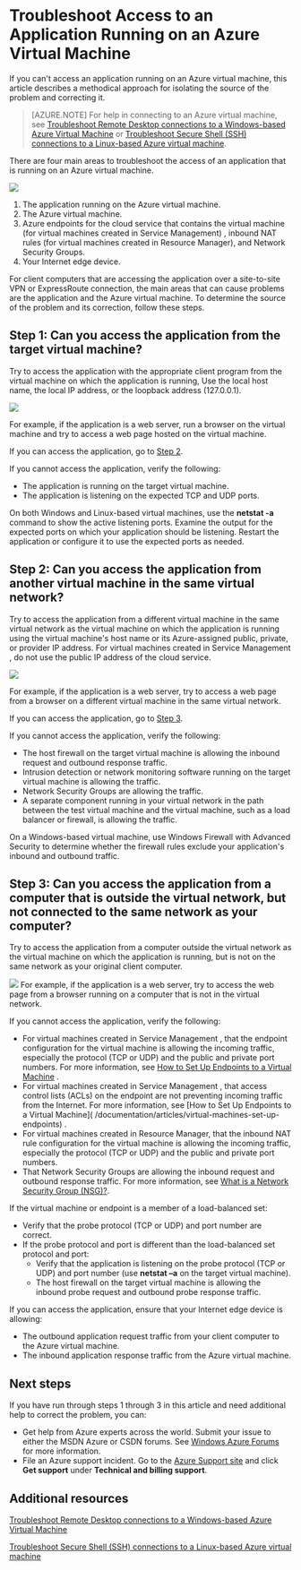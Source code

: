 <properties
	pageTitle="Troubleshoot application access on a VM | Windows Azure"
	description="If you can't access an application running on an Azure virtual machine, use these steps to isolate the source of the problem."
	services="virtual-machines"
	documentationCenter=""
	authors="dsk-2015"
	manager="timlt"
	editor=""
	tags="top-support-issue,azure-service-management,azure-resource-manager"/>

<tags
	ms.service="virtual-machines"
	ms.date="10/05/2015"
	wacn.date=""/>
# Troubleshoot Access to an Application Running on an Azure Virtual Machine

<!-- deleted by customization
[AZURE.INCLUDE [learn-about-deployment-models](../includes/learn-about-deployment-models-both-include.md)]


-->
If you can't access an application running on an Azure virtual machine, this article describes a methodical approach for isolating the source of the problem and correcting it.

> [AZURE.NOTE]  For help in connecting to an Azure virtual machine, see [Troubleshoot Remote Desktop connections to a Windows-based Azure Virtual Machine](/documentation/articles/virtual-machines-troubleshoot-remote-desktop-connections) or [Troubleshoot Secure Shell (SSH) connections to a Linux-based Azure virtual machine](/documentation/articles/virtual-machines-troubleshoot-ssh-connections).

There are four main areas to troubleshoot the access of an application that is running on an Azure virtual machine.

![](./media/virtual-machines-troubleshoot-access-application/tshoot_app_access1.png)
1.	The application running on the Azure virtual machine.
2.	The Azure virtual machine.
3.	Azure endpoints for the cloud service that contains the virtual machine (for virtual machines created <!-- deleted by customization using the --><!-- keep by customization: begin --> in <!-- keep by customization: end --> Service <!-- deleted by customization Management API) --><!-- keep by customization: begin --> Management) <!-- keep by customization: end -->, inbound NAT rules (for virtual machines created in Resource Manager), and Network Security Groups.
4.	Your Internet edge device.

For client computers that are accessing the application over a site-to-site VPN or ExpressRoute connection, the main areas that can cause problems are the application and the Azure virtual machine.
To determine the source of the problem and its correction, follow these steps.

## Step 1: Can you access the application from the target virtual machine?

Try to access the application with the appropriate client program from the virtual machine on which the application is running, Use the local host name, the local IP address, or the loopback address (127.0.0.1).
<!-- deleted by customization
![](./media/virtual-machines-troubleshoot-access-application/tshoot_app_access2.png)
-->
<!-- keep by customization: begin -->
 
![](./media/virtual-machines-troubleshoot-access-application/tshoot_app_access2.png)
<!-- keep by customization: end -->

For example, if the application is a web server, run a browser on the virtual machine and try to access a web page hosted on the virtual machine.

If you can access the application, go to [Step 2](#step2).

If you cannot access the application, verify the following:

- The application is running on the target virtual machine.
- The application is listening on the expected TCP and UDP ports.

On both Windows and Linux-based virtual machines, use the **netstat -a** command to show the active listening ports. Examine the output for the expected ports on which your application should be listening. Restart the application or configure it to use the expected ports as needed.

## <a id="step2"></a>Step 2: Can you access the application from another virtual machine in the same virtual network?

Try to access the application from a different virtual machine in the same virtual network as the virtual machine on which the application is running using the virtual machine's host name or its Azure-assigned public, private, or provider IP address. For virtual machines created <!-- deleted by customization using the --><!-- keep by customization: begin --> in <!-- keep by customization: end --> Service Management <!-- deleted by customization API -->, do not use the public IP address of the cloud service.
<!-- deleted by customization
![](./media/virtual-machines-troubleshoot-access-application/tshoot_app_access3.png)
-->
<!-- keep by customization: begin -->
 
![](./media/virtual-machines-troubleshoot-access-application/tshoot_app_access3.png)
<!-- keep by customization: end -->

For example, if the application is a web server, try to access a web page from a browser on a different virtual machine in the same virtual network.

If you can access the application, go to [Step 3](#step3).

If you cannot access the application, verify the following:

- The host firewall on the target virtual machine is allowing the inbound request and outbound response traffic.
- Intrusion detection or network monitoring software running on the target virtual machine is allowing the traffic.
- Network Security Groups are allowing the traffic.
- A separate component running in your virtual network in the path between the test virtual machine and the virtual machine, such as a load balancer or firewall, is allowing the traffic.

On a Windows-based virtual machine, use Windows Firewall with Advanced Security to determine whether the firewall rules exclude your application's inbound and outbound traffic.

## <a id="step3"></a>Step 3: Can you access the application from a computer that is outside the virtual network, but not connected to the same network as your computer?

Try to access the application from a computer outside the virtual network as the virtual machine on which the application is running, but is not on the same network as your original client computer.

![](./media/virtual-machines-troubleshoot-access-application/tshoot_app_access4.png)
For example, if the application is a web server, try to access the web page from a browser running on a computer that is not in the virtual network.

If you cannot access the application, verify the following:

- For virtual machines created <!-- deleted by customization using the --><!-- keep by customization: begin --> in <!-- keep by customization: end --> Service Management <!-- deleted by customization API -->, that the endpoint configuration for the virtual machine is allowing the incoming traffic, especially the protocol (TCP or UDP) and the public and private port numbers. For more information, see [How to Set Up Endpoints to a Virtual <!-- deleted by customization Machine]( virtual-machines-set-up-endpoints.md) --><!-- keep by customization: begin --> Machine](/documentation/articles/virtual-machines-set-up-endpoints) <!-- keep by customization: end -->.
- For virtual machines created <!-- deleted by customization using the --><!-- keep by customization: begin --> in <!-- keep by customization: end --> Service Management <!-- deleted by customization API -->, that access control lists (ACLs) on the endpoint are not preventing incoming traffic from the Internet. For more information, see [How to Set Up Endpoints to a Virtual Machine]( <!-- deleted by customization virtual-machines-set-up-endpoints.md) --><!-- keep by customization: begin --> /documentation/articles/virtual-machines-set-up-endpoints) <!-- keep by customization: end -->.
- For virtual machines created in Resource Manager, that the inbound NAT rule configuration for the virtual machine is allowing the incoming traffic, especially the protocol (TCP or UDP) and the public and private port numbers.
- That Network Security Groups are allowing the inbound request and outbound response traffic. For more information, see [What is a Network Security Group (NSG)?](/documentation/articles/virtual-networks-nsg).

If the virtual machine or endpoint is a member of a load-balanced set:

- Verify that the probe protocol (TCP or UDP) and port number are correct.
- If the probe protocol and port is different than the load-balanced set protocol and port:
	- Verify that the application is listening on the probe protocol (TCP or UDP) and port number (use **netstat –a** on the target virtual machine).
	- The host firewall on the target virtual machine is allowing the inbound probe request and outbound probe response traffic.

If you can access the application, ensure that your Internet edge device is allowing:

- The outbound application request traffic from your client computer to the Azure virtual machine.
- The inbound application response traffic from the Azure virtual machine.

## Next steps

If you have run through steps 1 through 3 in this article and need additional help to correct the problem, you can:

- Get help from Azure experts across the world. Submit your issue to either the MSDN Azure or <!-- deleted by customization Stack Overflow --><!-- keep by customization: begin --> CSDN <!-- keep by customization: end --> forums. See [Windows Azure <!-- deleted by customization Forums](http://azure.microsoft.com/support/forums/) --><!-- keep by customization: begin --> Forums](http://www.windowsazure.cn/support/forums/) <!-- keep by customization: end --> for more information.
- File an Azure support incident. Go to the [Azure Support <!-- deleted by customization site](http://azure.microsoft.com/support/options/) --><!-- keep by customization: begin --> site](http://www.windowsazure.cn/support/contact/) <!-- keep by customization: end --> and click **Get support** under **Technical and billing support**.

## Additional resources

[Troubleshoot Remote Desktop connections to a Windows-based Azure Virtual Machine](/documentation/articles/virtual-machines-troubleshoot-remote-desktop-connections)

[Troubleshoot Secure Shell (SSH) connections to a Linux-based Azure virtual machine](/documentation/articles/virtual-machines-troubleshoot-ssh-connections)
